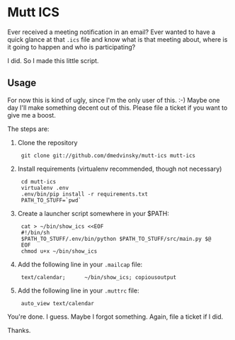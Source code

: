 # Mutt ICS

Ever received a meeting notification in an email? Ever wanted to have a quick
glance at that `.ics` file and know what is that meeting about, where is it
going to happen and who is participating?

I did. So I made this little script.

## Usage

For now this is kind of ugly, since I'm the only user of this. :-) Maybe one
day I'll make something decent out of this. Please file a ticket if you want to
give me a boost.

The steps are:

1. Clone the repository

        git clone git://github.com/dmedvinsky/mutt-ics mutt-ics

2. Install requirements (virtualenv recommended, though not necessary)

        cd mutt-ics
        virtualenv .env
        .env/bin/pip install -r requirements.txt
        PATH_TO_STUFF=`pwd`

3. Create a launcher script somewhere in your $PATH:

        cat > ~/bin/show_ics <<EOF
        #!/bin/sh
        $PATH_TO_STUFF/.env/bin/python $PATH_TO_STUFF/src/main.py $@
        EOF
        chmod u+x ~/bin/show_ics

4. Add the following line in your `.mailcap` file:

        text/calendar;      ~/bin/show_ics; copiousoutput

5. Add the following line in your `.muttrc` file:

        auto_view text/calendar


You're done. I guess. Maybe I forgot something. Again, file a ticket if I did.

Thanks.
